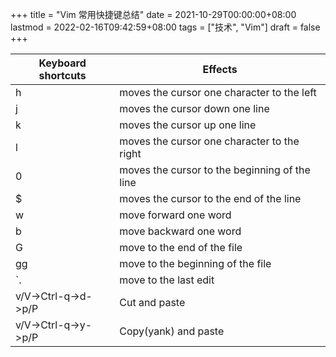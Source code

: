 +++
title = "Vim 常用快捷键总结"
date = 2021-10-29T00:00:00+08:00
lastmod = 2022-02-16T09:42:59+08:00
tags = ["技术", "Vim"]
draft = false
+++

| Keyboard shortcuts           | Effects                                       |
|------------------------------|-----------------------------------------------|
| h                            | moves the cursor one character to the left    |
| j                            | moves the cursor down one line                |
| k                            | moves the cursor up one line                  |
| l                            | moves the cursor one character to the right   |
| 0                            | moves the cursor to the beginning of the line |
| $                            | moves the cursor to the end of the line       |
| w                            | move forward one word                         |
| b                            | move backward one word                        |
| G                            | move to the end of the file                   |
| gg                           | move to the beginning of the file             |
| \`.                          | move to the last edit                         |
| v/V-&gt;Ctrl-q-&gt;d-&gt;p/P | Cut and paste                                 |
| v/V-&gt;Ctrl-q-&gt;y-&gt;p/P | Copy(yank) and paste                          |